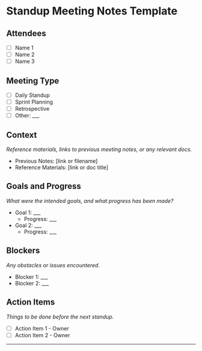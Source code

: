 # Standup Meeting Notes Template

## Attendees
- [ ] Name 1
- [ ] Name 2
- [ ] Name 3

## Meeting Type
- [ ] Daily Standup
- [ ] Sprint Planning
- [ ] Retrospective
- [ ] Other: ___

## Context
_Reference materials, links to previous meeting notes, or any relevant docs._
- Previous Notes: [link or filename]
- Reference Materials: [link or doc title]

## Goals and Progress
_What were the intended goals, and what progress has been made?_
- Goal 1: ___
  - Progress: ___
- Goal 2: ___
  - Progress: ___

## Blockers
_Any obstacles or issues encountered._
- Blocker 1: ___
- Blocker 2: ___

## Action Items
_Things to be done before the next standup._
- [ ] Action Item 1 - Owner
- [ ] Action Item 2 - Owner

---


